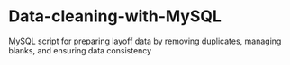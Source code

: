 # Data-cleaning-with-MySQL
MySQL script for preparing layoff data by removing duplicates, managing blanks, and ensuring data consistency
